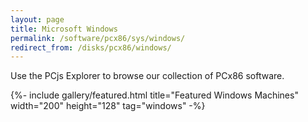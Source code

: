 ```yaml
---
layout: page
title: Microsoft Windows
permalink: /software/pcx86/sys/windows/
redirect_from: /disks/pcx86/windows/
---
```


Use the PCjs Explorer to browse our collection of PCx86 software.

{%- include gallery/featured.html title="Featured Windows Machines" width="200" height="128" tag="windows" -%}
